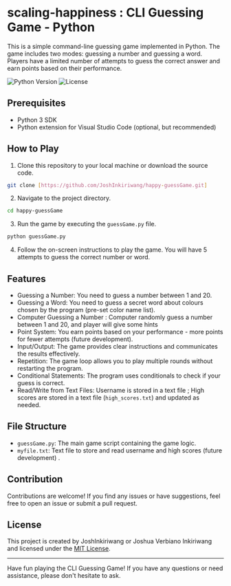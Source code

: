 # scaling-happiness : CLI Guessing Game - Python

This is a simple command-line guessing game implemented in Python. The game includes two modes: guessing a number and guessing a word. Players have a limited number of attempts to guess the correct answer and earn points based on their performance.

![Python Version](https://img.shields.io/badge/Python-3.x-blue.svg)
![License](https://img.shields.io/badge/License-MIT-green.svg)

## Prerequisites

- Python 3 SDK
- Python extension for Visual Studio Code (optional, but recommended)

## How to Play

1. Clone this repository to your local machine or download the source code.

```bash
git clone [https://github.com/JoshInkiriwang/happy-guessGame.git]
```

2. Navigate to the project directory.

```bash
cd happy-guessGame
```

3. Run the game by executing the `guessGame.py` file.

```bash
python guessGame.py
```

4. Follow the on-screen instructions to play the game. You will have 5 attempts to guess the correct number or word.

## Features

- Guessing a Number: You need to guess a number between 1 and 20.
- Guessing a Word: You need to guess a secret word about colours chosen by the program (pre-set color name list).
- Computer Guessing a Number : Computer randomly guess a number between 1 and 20, and player will give some hints
- Point System: You earn points based on your performance - more points for fewer attempts (future development).
- Input/Output: The game provides clear instructions and communicates the results effectively.
- Repetition: The game loop allows you to play multiple rounds without restarting the program.
- Conditional Statements: The program uses conditionals to check if your guess is correct.
- Read/Write from Text Files: Username is stored in a text file ; High scores are stored in a text file (`high_scores.txt`) and updated as needed.

## File Structure

- `guessGame.py`: The main game script containing the game logic.
- `myfile.txt`: Text file to store and read username and high scores (future development) .

## Contribution

Contributions are welcome! If you find any issues or have suggestions, feel free to open an issue or submit a pull request.

## License

This project is created by JoshInkiriwang or Joshua Verbiano Inkiriwang and licensed under the [MIT License](LICENSE).

---

Have fun playing the CLI Guessing Game! If you have any questions or need assistance, please don't hesitate to ask.
```
